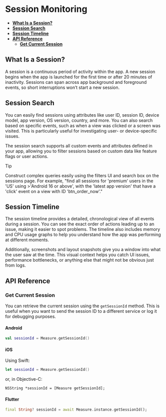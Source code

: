 # Session Monitoring

* [**What Is a Session?**](#what-is-a-session)
* [**Session Search**](#session-search)
* [**Session Timeline**](#session-timeline)
* [**API Reference**](#api-reference)
  * [**Get Current Session**](#get-current-session)

## What Is a Session?

A session is a continuous period of activity within the app. A new session begins when the app is launched for the first time or after 20 minutes of inactivity. Sessions can span across app background and foreground events, so short interruptions won’t start a new session.

## Session Search

You can easily find sessions using attributes like user ID, session ID, device model, app version, OS version, country, and more. You can also search based on specific events, such as when a view was clicked or a screen was visited. This is particularly useful for investigating user- or device-specific issues.

The session search supports all custom events and attributes defined in your app, allowing you to filter sessions based on custom data like feature flags or user actions.

> [!TIP]
>
> Construct complex queries easily using the filters UI and search box on the sessions page. For example, "find all sessions for 'premium' users in the 'US' using >'Android 16 or above', with the 'latest app version' that have a 'click' event on a view with ID 'btn_order_now'."

## Session Timeline

The session timeline provides a detailed, chronological view of all events during a session. You can see the exact order of actions leading up to an issue, making it easier to spot problems. The timeline also includes memory and CPU usage graphs to help you understand how the app was performing at different moments.

Additionally, screenshots and layout snapshots give you a window into what the user saw at the time. This visual context helps you catch UI issues, performance bottlenecks, or anything else that might not be obvious just from logs.

## API Reference

### Get Current Session

You can retrieve the current session using the `getSessionId` method. This is useful when you want to send the session ID to a different service or log it for debugging purposes.

#### Android

```kotlin
val sessionId = Measure.getSessionId()
```

#### iOS

Using Swift:

```swift
let sessionId = Measure.getSessionId()
```

or, in Objective-C:

```objc
NSString *sessionId = [Measure getSessionId];
```

#### Flutter

```dart
final String? sessionId = await Measure.instance.getSessionId();
```
